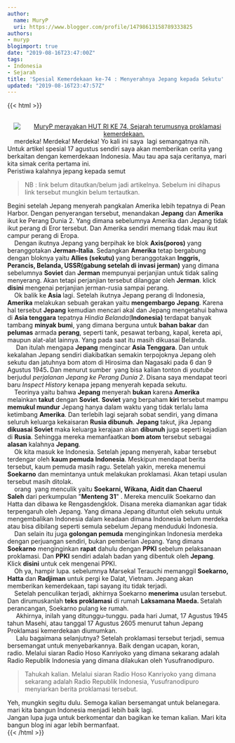 ```yaml
---
author:
  name: MuryP
  uri: https://www.blogger.com/profile/14798613158789333825
authors:
- muryp
blogimport: true
date: "2019-08-16T23:47:00Z"
tags:
- Indonesia
- Sejarah
title: 'Spesial Kemerdekaan ke-74 : Menyerahnya Jepang kepada Sekutu'
updated: "2019-08-16T23:47:57Z"
---
```


 {{< html >}} 
<br /><br /><div class="separator" style="clear: both; text-align: center;"><a href="https://i.ibb.co/Z86QZ0C/IMG-20190817-133613-compressor-1.jpg" imageanchor="1" style="margin-left: 1em; margin-right: 1em;"><img alt="MuryP merayakan HUT RI KE 74, Sejarah terumusnya proklamasi kemerdekaan." border="0" data-original-height="480" data-original-width="480" src="https://i.ibb.co/Z86QZ0C/IMG-20190817-133613-compressor-1.jpg" title="Spesial HUT RI 74" /></a></div>&nbsp; &nbsp; merdeka! Merdeka! Merdeka! Yo kali ini saya&nbsp; lagi semangatnya nih. Untuk artikel spesial 17 agustus sendiri saya akan memberikan cerita yang berkaitan dengan kemerdekaan Indonesia. Mau tau apa saja ceritanya, mari kita simak cerita pertama ini.<br />Peristiwa kalahnya jepang kepada semut<br /><div><blockquote>NB : link belum ditautkan/belum jadi artikelnya. Sebelum ini dihapus link tersebut mungkin belum tertautkan.</blockquote><div>Begini setelah Jepang menyerah pangkalan Amerika lebih tepatnya di Pean Harbor. Dengan penyerangan tersebut, menandakan <b>Jepang</b> dan <b>Amerika</b> ikut ke Perang Dunia 2. Yang dimana sebelumnya Amerika dan Jepang tidak ikut perang di Eror tersebut. Dan Amerika sendiri memang tidak mau ikut campur perang di Eropa.</div><div>&nbsp; &nbsp; Dengan ikutnya Jepang yang berpihak ke blok <b>Axis(poros)</b> yang beranggotakan <b>Jerman-Italia</b>. Sedangkan <b>Amerika</b> tetap bergabung dengan bloknya yaitu <b>Allies (sekutu) </b>yang beranggotakan <b>Inggris, Perancis, Belanda, USSR(gabung setelah di invasi jerman)</b>&nbsp;yang dimana&nbsp; sebelumnya <b>Soviet</b> dan <b>Jerman</b> mempunyai perjanjian untuk tidak saling menyerang. Akan tetapi perjanjian tersebut dilanggar oleh <b>Jerman</b>. klick <b>disini</b> mengenai perjanjian jerman-rusia sampai perang.</div><div>&nbsp; &nbsp; Ok balik ke <b>Asia</b> lagi. Setelah ikutnya Jepang perang di Indonesia, <b>Amerika</b> melakukan sebuah gerakan yaitu <b>mengembargo</b> <b>Jepang</b>. Karena hal tersebut <b>Jepang</b> kemudian mencari akal dan Jepang mengetahui bahwa di <b>Asia tenggara</b> tepatnya <i>Hindia Belanda</i>(<b>Indonesia)</b> terdapat banyak tambang <b>minyak bumi</b>, yang dimana berguna untuk <b>bahan bakar</b> dan <b>pelumas</b> armada <b>perang</b>, seperti tank, pesawat terbang, kapal, kereta api, maupun alat-alat lainnya. Yang pada saat itu masih dikuasai Belanda.</div><div>&nbsp; &nbsp; &nbsp;Dan itulah mengapa <b>Jepang</b> mengincar <b>Asia Tenggara</b>. Dan untuk kekalahan Jepang sendiri diakibatkan semakin terpojoknya Jepang oleh sekutu dan jatuhnya bom atom di Hirosima dan Nagasaki pada 6 dan 9 Agustus 1945<b>. </b>Dan menurut sumber <b>&nbsp;</b>yang bisa kalian tonton di <i>youtube</i> berjudul <i>perjalanan Jepang ke Perang Dunia 2</i>. Disana saya mendapat teori baru <i>Inspect History</i> kenapa jepang menyerah kepada sekutu.&nbsp;</div><div>&nbsp; &nbsp; Teorinya yaitu bahwa <b>Jepang</b> menyerah <b>bukan</b> karena <b>Amerika</b> melainkan <b>takut</b> dengan <b>Soviet</b>. <b>Soviet</b> yang berpaham <b>kiri</b> tersebut mampu <b>memukul mundur</b> Jepang hanya dalam waktu yang tidak terlalu lama ketimbang <b>Amerika</b>. Dan terlebih lagi sejarah sobat sendiri, yang dimana seluruh keluarga kekaisaran&nbsp;<b>Rusia dibunuh</b>. <b>Jepang</b> takut, jika Jepang <b>dikuasai Soviet</b> maka keluarga kerajaan akan <b>dibunuh</b> juga seperti kejadian di <b>Rusia</b>. Sehingga mereka memanfaatkan <b>bom atom</b> tersebut sebagai <b>alasan</b> kalahnya <b>Jepang</b>.</div><div>&nbsp; &nbsp; Ok kita masuk ke Indonesia. Setelah jepang menyerah, kabar tersebut terdengar oleh <b>kaum pemuda Indonesia</b>. Meskipun mendapat berita tersebut, kaum pemuda masih ragu. Setelah yakin, mereka menemui <b>Soekarno</b> dan memintanya untuk melakukan proklamasi. Akan tetapi usulan tersebut masih ditolak.&nbsp;</div><div>&nbsp; &nbsp; orang&nbsp;&nbsp;yang menculik yaitu <b>Soekarni,&nbsp;Wikana,&nbsp;Aidit&nbsp;dan&nbsp;Chaerul Saleh</b>&nbsp;dari perkumpulan "<b>Menteng 31</b>" . Mereka menculik Soekarno&nbsp;dan Hatta dan dibawa ke Rengasdengklok. Disana mereka diamankan agar tidak terpengaruh oleh Jepang. Yang dimana Jepang dituntut oleh sekutu untuk mengembalikan Indonesia dalam keadaan dimana Indonesia belum merdeka atau bisa dibilang seperti semula sebelum Jepang menduduki Indonesia.&nbsp;</div><div>&nbsp; &nbsp; Dan selain itu juga <b>golongan pemuda</b> menginginkan Indonesia merdeka dengan perjuangan sendiri, bukan pemberian Jepang. Yang dimana <b>Soekarno</b> menginginkan <b>rapat</b> dahulu dengan <b>PPKI</b> sebelum pelaksanaan proklamasi. Dan <b>PPKI</b> sendiri adalah badan yang dibentuk oleh <b>Jepang</b>. Klick <b>disini</b> untuk cek mengenai PPKI.</div><div>&nbsp; &nbsp; Oh ya, hampir lupa. sebelumnya Marsekal&nbsp;Terauchi memanggil&nbsp;<b>Soekarno, Hatta</b> dan <b>Radjiman</b> untuk pergi ke Dalat, Vietnam. Jepang akan memberikan kemerdekaan, tapi sayang itu tidak terjadi.</div><div>&nbsp; &nbsp; Setelah penculikan terjadi, akhirnya Soekarno <b>menerima</b> usulan tersebut. Dan dirumuskanlah <b>teks proklamasi</b> di rumah <b>Laksamana Maeda. </b>Setalah perancangan, Soekarno pulang ke rumah.</div><div>&nbsp; &nbsp; &nbsp;Akhirnya, inilah yang ditunggu-tunggu.&nbsp;pada hari Jumat, 17 Agustus 1945 tahun Masehi, atau tanggal 17 Agustus 2605 menurut tahun Jepang Proklamasi kemerdekaan diumumkan.</div><div>&nbsp; &nbsp; &nbsp;Lalu bagaimana selanjutnya? Setelah proklamasi tersebut terjadi, semua bersemangat untuk menyebarkannya. Baik dengan ucapan, koran, radio.&nbsp;Melalui siaran Radio Hoso Kanriyoko yang dimana sekarang adalah Radio Republik Indonesia yang dimana dilakukan oleh Yusufranodipuro.</div><blockquote>Tahukah kalian.&nbsp;Melalui siaran Radio Hoso Kanriyoko yang dimana sekarang adalah Radio Republik Indonesia, Yusufranodipuro menyiarkan berita proklamasi tersebut.</blockquote>Yeh, mungkin segitu dulu. Semoga kalian bersemangat untuk belanegara. mari kita bangun Indonesia menjadi lebih baik lagi.<br /><div>Jangan lupa juga untuk berkomentar dan bagikan ke teman kalian. Mari kita bangun blog ini agar lebih bermanfaat.</div></div>
{{< /html >}}
